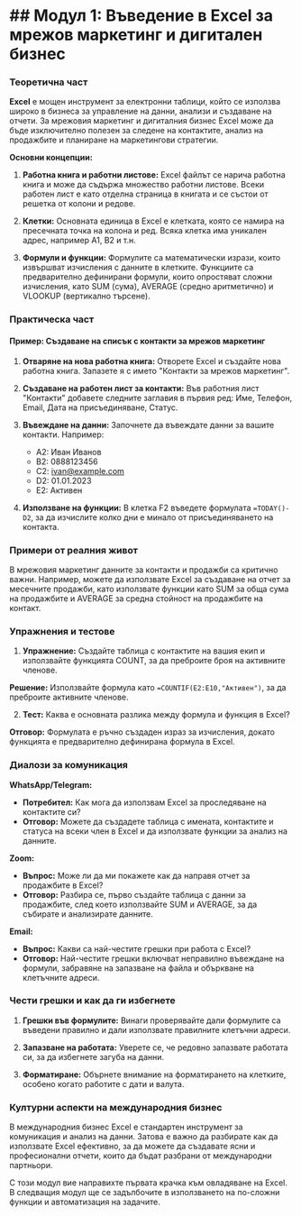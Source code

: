 # ## Модул 1: Въведение в Excel за мрежов маркетинг и дигитален бизнес

### Теоретична част

**Excel** е мощен инструмент за електронни таблици, който се използва широко в бизнеса за управление на данни, анализи и създаване на отчети. За мрежовия маркетинг и дигиталния бизнес Excel може да бъде изключително полезен за следене на контактите, анализ на продажбите и планиране на маркетингови стратегии.

**Основни концепции:**

1. **Работна книга и работни листове:** Excel файлът се нарича работна книга и може да съдържа множество работни листове. Всеки работен лист е като отделна страница в книгата и се състои от решетка от колони и редове.

2. **Клетки:** Основната единица в Excel е клетката, която се намира на пресечната точка на колона и ред. Всяка клетка има уникален адрес, например A1, B2 и т.н.

3. **Формули и функции:** Формулите са математически изрази, които извършват изчисления с данните в клетките. Функциите са предварително дефинирани формули, които опростяват сложни изчисления, като SUM (сума), AVERAGE (средно аритметично) и VLOOKUP (вертикално търсене).

### Практическа част

#### Пример: Създаване на списък с контакти за мрежов маркетинг

1. **Отваряне на нова работна книга:** Отворете Excel и създайте нова работна книга. Запазете я с името "Контакти за мрежов маркетинг".

2. **Създаване на работен лист за контакти:** Във работния лист "Контакти" добавете следните заглавия в първия ред: Име, Телефон, Email, Дата на присъединяване, Статус.

3. **Въвеждане на данни:** Започнете да въвеждате данни за вашите контакти. Например:
   - A2: Иван Иванов
   - B2: 0888123456
   - C2: ivan@example.com
   - D2: 01.01.2023
   - E2: Активен

4. **Използване на функции:** В клетка F2 въведете формулата `=TODAY()-D2`, за да изчислите колко дни е минало от присъединяването на контакта.

### Примери от реалния живот

В мрежовия маркетинг данните за контакти и продажби са критично важни. Например, можете да използвате Excel за създаване на отчет за месечните продажби, като използвате функции като SUM за обща сума на продажбите и AVERAGE за средна стойност на продажбите на контакт.

### Упражнения и тестове

1. **Упражнение:** Създайте таблица с контактите на вашия екип и използвайте функцията COUNT, за да преброите броя на активните членове.

**Решение:** Използвайте формула като `=COUNTIF(E2:E10,"Активен")`, за да преброите активните членове.

2. **Тест:** Каква е основната разлика между формула и функция в Excel?

**Отговор:** Формулата е ръчно създаден израз за изчисления, докато функцията е предварително дефинирана формула в Excel.

### Диалози за комуникация

**WhatsApp/Telegram:**

- **Потребител:** Как мога да използвам Excel за проследяване на контактите си?
- **Отговор:** Можете да създадете таблица с имената, контактите и статуса на всеки член в Excel и да използвате функции за анализ на данните.

**Zoom:**

- **Въпрос:** Може ли да ми покажете как да направя отчет за продажбите в Excel?
- **Отговор:** Разбира се, първо създайте таблица с данни за продажбите, след което използвайте SUM и AVERAGE, за да събирате и анализирате данните.

**Email:**

- **Въпрос:** Какви са най-честите грешки при работа с Excel?
- **Отговор:** Най-честите грешки включват неправилно въвеждане на формули, забравяне на запазване на файла и объркване на клетъчните адреси.

### Чести грешки и как да ги избегнете

1. **Грешки във формулите:** Винаги проверявайте дали формулите са въведени правилно и дали използвате правилните клетъчни адреси.

2. **Запазване на работата:** Уверете се, че редовно запазвате работата си, за да избегнете загуба на данни.

3. **Форматиране:** Обърнете внимание на форматирането на клетките, особено когато работите с дати и валута.

### Културни аспекти на международния бизнес

В международния бизнес Excel е стандартен инструмент за комуникация и анализ на данни. Затова е важно да разбирате как да използвате Excel ефективно, за да можете да създавате ясни и професионални отчети, които да бъдат разбрани от международни партньори.

С този модул вие направихте първата крачка към овладяване на Excel. В следващия модул ще се задълбочите в използването на по-сложни функции и автоматизация на задачите.